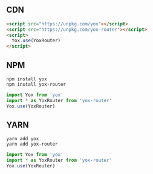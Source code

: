 ## CDN

```html
<script src="https://unpkg.com/yox"></script>
<script src="https://unpkg.com/yox-router"></script>
<script>
  Yox.use(YoxRouter)
</script>
```

## NPM

```shell
npm install yox
npm install yox-router
```

```js
import Yox from 'yox'
import * as YoxRouter from 'yox-router'
Yox.use(YoxRouter)
```

## YARN

```shell
yarn add yox
yarn add yox-router
```

```js
import Yox from 'yox'
import * as YoxRouter from 'yox-router'
Yox.use(YoxRouter)
```

